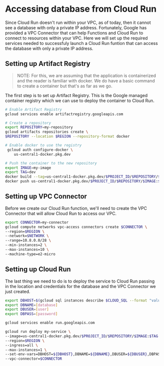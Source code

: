 # Accessing database from Cloud Run

Since Cloud Run doesn't run within your VPC, as of today, then it cannot see a database with only a private IP address.  Fortunately, Google has provided a VPC Connector that can help Functions and Cloud Run to connect to resources within your VPC.  Here we will set up the required services needed to successfuly launch a Cloud Run funtion that can access the database with only a private IP address.

## Setting up Artifact Registry
> NOTE: For this, we are assuming that the application is containerized and the reader is familiar with docker.  We do have a basic command to create a container but that's as far as we go.

The first step is to set up Artifact Registry.  This is the Google managed container registry which we can use to deploy the container to Cloud Run.

```bash
# Enable Artifact Registry
gcloud services enable artifactregistry.googleapis.com

# Create a repository
export REPOSITORY=my-repository
gcloud artifacts repositories create \
$REPOSITORY --location $REGION --repository-format docker

# Enable docker to use the registry
 gcloud auth configure-docker \
    us-central1-docker.pkg.dev  

# Push the container to the new repository
export IMAGE=my-image
export TAG=dev
docker build --tag=us-central1-docker.pkg.dev/$PROJECT_ID/$REPOSITORY/$IMAGE:$TAG --file=Dockerfile .
docker push us-central1-docker.pkg.dev/$PROJECT_ID/$REPOSITORY/$IMAGE:$TAG
```
## Setting up VPC Connector
Before we create our Cloud Run function, we'll need to create the VPC Connector that will allow Cloud Run to access our VPC.

```bash
export CONNECTOR=my-connector
gcloud compute networks vpc-access connectors create $CONNECTOR \
--region=$REGION \    
--network=$NETWORK \
--range=10.8.0.0/28 \
--min-instances=2 \
--max-instances=10 \
--machine-type=e2-micro
```

## Setting up Cloud Run
The last thing we need to do is to deploy the service to Cloud Run passing in the location and credentials for the database and the VPC Connector we just created.

```bash
export DBHOST=$(gcloud sql instances describe $CLOUD_SQL --format "value(ipAddresses[0].ipAddress)")
export DBNAME=[database]
export DBUSER=[user]
export DBPASS=[password]

gcloud services enable run.googleapis.com

gcloud run deploy my-service \
--image=us-central1-docker.pkg.dev/$PROJECT_ID/$REPOSITORY/$IMAGE:$TAG \
--region=$REGION \
--ingress=all \
--max-instances=1 \
--set-env-vars=DBHOST=${DBHOST},DBNAME=${DBNAME},DBUSER=${DBUSER},DBPASS=${DBPASS} \
--vpc-connector=$CONNECTOR
```